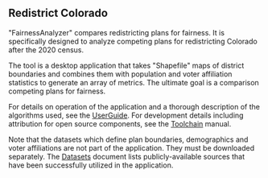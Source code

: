 ## Redistrict Colorado
"FairnessAnalyzer" compares redistricting plans for fairness. It is specifically designed to analyze competing plans for redistricting Colorado after the 2020 census.

The tool is a desktop application that takes "Shapefile" maps of district boundaries and combines them with population and voter affiliation statistics to generate an array of metrics. The ultimate goal is a comparison competing plans for fairness.

For details on operation of the application and a thorough description of the algorithms used, see the [UserGuide](http://github.com/chuckcoughlin/redistrict-colorado/tree/master/docs/user-guides.md). For development details including attribution for open source components, see the [Toolchain](http://github.com/chuckcoughlin/redistrict-colorado/tree/master/docs/toolchain.md) manual.

 Note that the datasets which define plan boundaries, demographics and voter affiliations are not part of the application. They must be downloaded separately. The [Datasets](https://github.com/chuckcoughlin/redistrict-colorado/tree/master/docs/datasets.md) document lists publicly-available sources that have been successfully utilized in the application.
